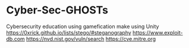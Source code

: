 # Cyber-Sec-GHOSTs
Cybersecurity education using gamefication make using Unity
https://0xrick.github.io/lists/stego/#steganography
https://www.exploit-db.com
https://nvd.nist.gov/vuln/search
https://cve.mitre.org
